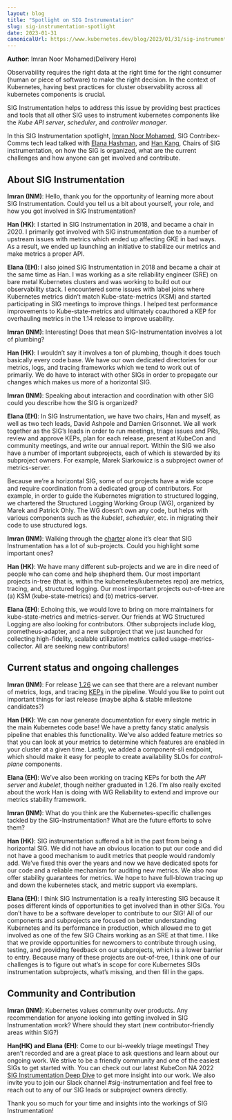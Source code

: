 ```yaml
---
layout: blog
title: "Spotlight on SIG Instrumentation"
slug: sig-instrumentation-spotlight
date: 2023-01-31
canonicalUrl: https://www.kubernetes.dev/blog/2023/01/31/sig-instrumentation-spotlight-2023/
---
```


**Author**: Imran Noor Mohamed(Delivery Hero)

Observability requires the right data at the right time for the right consumer (human or piece of software) to make the right decision. In the context of Kubernetes, having best practices for cluster observability across all kubernetes components is crucial. 

SIG Instrumentation helps to address this issue by providing best practices and tools that all other SIG uses to instrument kubernetes components like the *Kube API server*, *scheduler*, and *controller manager*.

In this SIG Instrumentation spotlight, [Imran Noor Mohamed](https://www.linkedin.com/in/imrannoormohamed/), SIG Contribex-Comms tech lead talked with [Elana Hashman](https://twitter.com/ehashdn), and [Han Kang](https://www.linkedin.com/in/hankang), Chairs of SIG instrumentation, on how the SIG is organized, what are the current challenges and how anyone can get involved and contribute. 

## About SIG Instrumentation

**Imran (INM)**: Hello, thank you for the opportunity of learning more about SIG Instrumentation. Could you tell us a bit about yourself, your role, and how you got involved in SIG Instrumentation?

**Han (HK)**: I started in SIG Instrumentation in 2018, and became a chair in 2020. I primarily got involved with SIG instrumentation due to a number of upstream issues with metrics which ended up affecting GKE in bad ways. As a result, we ended up launching an initiative to stabilize our metrics and make metrics a proper API.

**Elana (EH)**: I also joined SIG Instrumentation in 2018 and became a chair at the same time as Han. I was working as a site reliability engineer (SRE) on bare metal Kubernetes clusters and was working to build out our observability stack. I encountered some issues with label joins where Kubernetes metrics didn’t match Kube-state-metrics (KSM) and started participating in SIG meetings to improve things. I helped test performance improvements to Kube-state-metrics and ultimately coauthored a KEP for overhauling metrics in the 1.14 release to improve usability.

**Imran (INM)**: Interesting! Does that mean SIG-Instrumentation involves a lot of plumbing?

**Han (HK)**: I wouldn’t say it involves a ton of plumbing, though it does touch basically every code base. We have our own dedicated directories for our metrics, logs, and tracing frameworks which we tend to work out of primarily. We do have to interact with other SIGs in order to propagate our changes which makes us more of a horizontal SIG.

**Imran (INM)**: Speaking about interaction and coordination with other SIG could you describe how the SIG is organized?

**Elana (EH)**: In SIG Instrumentation, we have two chairs, Han and myself, as well as two tech leads, David Ashpole and Damien Grisonnet. We all work together as the SIG’s leads in order to run meetings, triage issues and PRs, review and approve KEPs, plan for each release, present at KubeCon and community meetings, and write our annual report. Within the SIG we also have a number of important subprojects, each of which is stewarded by its subproject owners. For example, Marek Siarkowicz is a subproject owner of metrics-server.

Because we’re a horizontal SIG, some of our projects have a wide scope and require coordination from a dedicated group of contributors. For example, in order to guide the Kubernetes migration to structured logging, we chartered the Structured Logging Working Group (WG), organized by Marek and Patrick Ohly. The WG doesn’t own any code, but helps with various components such as the *kubelet*, *scheduler*, etc. in migrating their code to use structured logs.

**Imran (INM)**: Walking through the [charter](https://github.com/kubernetes/community/blob/master/sig-instrumentation/charter.md) alone it’s clear that SIG Instrumentation has a lot of sub-projects. Could you highlight some important ones?

**Han (HK)**: We have many different sub-projects and we are in dire need of people who can come and help shepherd them. Our most important projects in-tree (that is, within the kubernetes/kubernetes repo) are metrics, tracing, and, structured logging. Our most important projects out-of-tree are (a) KSM (kube-state-metrics) and (b) metrics-server.

**Elana (EH)**: Echoing this, we would love to bring on more maintainers for kube-state-metrics and metrics-server. Our friends at WG Structured Logging are also looking for contributors. Other subprojects include klog, prometheus-adapter, and a new subproject that we just launched for collecting high-fidelity, scalable utilization metrics called usage-metrics-collector. All are seeking new contributors!

## Current status and ongoing challenges

**Imran (INM)**: For release [1.26](https://github.com/kubernetes/sig-release/tree/master/releases/release-1.26) we can see that there are a relevant number of metrics, logs, and tracing [KEPs](https://www.k8s.dev/resources/keps/) in the pipeline. Would you like to point out important things for last release (maybe alpha & stable milestone candidates?)

**Han (HK)**: We can now generate documentation for every single metric in the main Kubernetes code base! We have a pretty fancy static analysis pipeline that enables this functionality. We’ve also added feature metrics so that you can look at your metrics to determine which features are enabled in your cluster at a given time. Lastly, we added a component-sli endpoint, which should make it easy for people to create availability SLOs for *control-plane* components.

**Elana (EH)**: We’ve also been working on tracing KEPs for both the *API server* and *kubelet*, though neither graduated in 1.26. I’m also really excited about the work Han is doing with WG Reliability to extend and improve our metrics stability framework.

**Imran (INM)**: What do you think are the Kubernetes-specific challenges tackled by the SIG-Instrumentation? What are the future efforts to solve them?

**Han (HK)**:  SIG instrumentation suffered a bit in the past from being a horizontal SIG. We did not have an obvious location to put our code and did not have a good mechanism to audit metrics that people would randomly add. We’ve fixed this over the years and now we have dedicated spots for our code and a reliable mechanism for auditing new metrics. We also now offer stability guarantees for metrics. We hope to have full-blown tracing up and down the kubernetes stack, and metric support via exemplars.

**Elana (EH)**: I think SIG Instrumentation is a really interesting SIG because it poses different kinds of opportunities to get involved than in other SIGs. You don’t have to be a software developer to contribute to our SIG! All of our components and subprojects are focused on better understanding Kubernetes and its performance in production, which allowed me to get involved as one of the few SIG Chairs working as an SRE at that time. I like that we provide opportunities for newcomers to contribute through using, testing, and providing feedback on our subprojects, which is a lower barrier to entry. Because many of these projects are out-of-tree, I think one of our challenges is to figure out what’s in scope for core Kubernetes SIGs instrumentation subprojects, what’s missing, and then fill in the gaps.

## Community and Contribution

**Imran (INM)**: Kubernetes values community over products.  Any recommendation for anyone looking into getting involved in SIG Instrumentation work? Where should they start (new contributor-friendly areas within SIG?)

**Han(HK) and Elana (EH)**: Come to our bi-weekly triage meetings! They aren’t recorded and are a great place to ask questions and learn about our ongoing work. We strive to be a friendly community and one of the easiest SIGs to get started with. You can check out our latest KubeCon NA 2022 [SIG Instrumentation Deep Dive](https://youtu.be/JIzrlWtAA8Y) to get more insight into our work. We also invite you to join our Slack channel #sig-instrumentation and feel free to reach out to any of our SIG leads or subproject owners directly.

Thank you so much for your time and insights into the workings of SIG Instrumentation!
